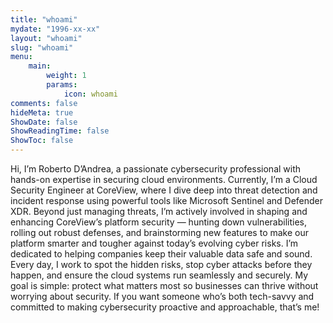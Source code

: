 ```yaml
---
title: "whoami"
mydate: "1996-xx-xx"
layout: "whoami"
slug: "whoami"
menu:
    main:
        weight: 1
        params: 
            icon: whoami 
comments: false
hideMeta: true
ShowDate: false
ShowReadingTime: false
ShowToc: false
---
```


Hi, I’m Roberto D’Andrea, a passionate cybersecurity professional with hands-on expertise in securing cloud environments. Currently, I’m a Cloud Security Engineer at CoreView, where I dive deep into threat detection and incident response using powerful tools like Microsoft Sentinel and Defender XDR. Beyond just managing threats, I’m actively involved in shaping and enhancing CoreView’s platform security — hunting down vulnerabilities, rolling out robust defenses, and brainstorming new features to make our platform smarter and tougher against today’s evolving cyber risks.
I’m dedicated to helping companies keep their valuable data safe and sound. Every day, I work to spot the hidden risks, stop cyber attacks before they happen, and ensure the cloud systems run seamlessly and securely. My goal is simple: protect what matters most so businesses can thrive without worrying about security. If you want someone who’s both tech-savvy and committed to making cybersecurity proactive and approachable, that’s me!
